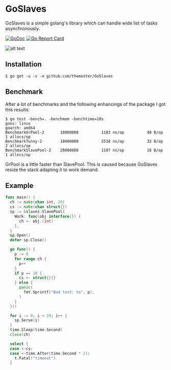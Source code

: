 # GoSlaves

GoSlaves is a simple golang's library which can handle wide list of tasks asynchronously.

[![GoDoc](https://godoc.org/github.com/themester/GoSlaves?status.svg)](https://godoc.org/github.com/themester/GoSlaves)
[![Go Report Card](https://goreportcard.com/badge/github.com/themester/goslaves)](https://goreportcard.com/report/github.com/themester/goslaves)

![alt text](https://raw.githubusercontent.com/themester/GoSlaves/master/logo.png)

Installation
------------

```
$ go get -u -v -x github.com/themester/GoSlaves
```

Benchmark
---------

After a lot of benchmarks and the following enhancings of the package I got this results:

```
$ go test -bench=. -benchmem -benchtime=10s
goos: linux
goarch: amd64
BenchmarkGrPool-2      	10000000	      1183 ns/op	      40 B/op	       1 allocs/op
BenchmarkTunny-2       	10000000	      2538 ns/op	      32 B/op	       2 allocs/op
BenchmarkSlavePool-2   	20000000	      1107 ns/op	      16 B/op	       1 allocs/op
```

GrPool is a little faster than SlavePool. This is caused because GoSlaves resize the stack adapting it to work demand.

Example
-------
```go
func main() {
  ch := make(chan int, 20)
  cs := make(chan struct{})
  sp := &slaves.SlavePool{
    Work: func(obj interface{}) {
      ch <- obj.(int)
    },
  }
  sp.Open()
  defer sp.Close()

  go func() {
    p := 0
    for range ch {
      p++
    }
    if p == 20 {
      cs <- struct{}{}
    } else {
      panic(
        fmt.Sprintf("Bad test: %s", p),
      )
    }
  }()

  for i := 0; i < 20; i++ {
    sp.Serve(i)
  }
  time.Sleep(time.Second)
  close(ch)

  select {
  case <-cs:
  case <-time.After(time.Second * 2):
    t.Fatal("timeout")
  }

```
